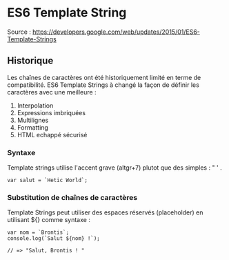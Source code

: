 # ES6 Template String


Source : https://developers.google.com/web/updates/2015/01/ES6-Template-Strings 


## Historique

Les chaînes de caractères ont été historiquement limité en terme de compatibilité. ES6 Template Strings à changé la façon de définir les caractères avec une meilleure :

1. Interpolation
2. Expressions imbriquées
3. Multilignes
4. Formatting
5. HTML echappé sécurisé


### Syntaxe

Template strings utilise l'accent grave (altgr+7) plutot que des simples : " ' . 

    var salut = `Hetic World`;

### Substitution de chaînes de caractères

Template Strings peut utiliser des espaces réservés (placeholder)  en utilisant ${} comme syntaxe :

    var nom = `Brontis`;
    console.log(`Salut ${nom} !`);

    // => "Salut, Brontis ! "


